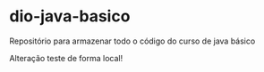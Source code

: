 # dio-java-basico
Repositório para armazenar todo o código do curso de java básico

Alteração teste de forma local!